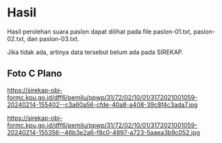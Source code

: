 # Hasil

Hasil perolehan suara paslon dapat dilihat pada file paslon-01.txt, paslon-02.txt, dan paslon-03.txt.

Jika tidak ada, artinya data tersebut belum ada pada SIREKAP.

## Foto C Plano

https://sirekap-obj-formc.kpu.go.id/dff6/pemilu/ppwp/31/72/02/10/01/3172021001059-20240214-155402--c3a60a56-cfde-40a8-a408-39c8f4c3ada7.jpg

https://sirekap-obj-formc.kpu.go.id/dff6/pemilu/ppwp/31/72/02/10/01/3172021001059-20240214-155356--46b3e2a6-f8c0-4897-a723-5aaea3b9c052.jpg
